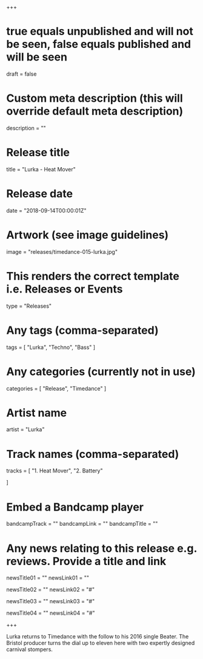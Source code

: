 +++

# true equals unpublished and will not be seen, false equals published and will be seen
draft = false

# Custom meta description (this will override default meta description)
description = ""

# Release title
title = "Lurka - Heat Mover"

# Release date
date = "2018-09-14T00:00:01Z"

# Artwork (see image guidelines)
image = "releases/timedance-015-lurka.jpg"

# This renders the correct template i.e. Releases or Events
type = "Releases"

# Any tags (comma-separated)
tags = [ 
	"Lurka", 
	"Techno",
	"Bass"
]

# Any categories (currently not in use)
categories = [ 
	"Release", 
	"Timedance" 
]

# Artist name
artist = "Lurka"

# Track names (comma-separated)
tracks = [
	"1. Heat Mover",
	"2. Battery"
	
]

# Embed a Bandcamp player
bandcampTrack = ""
bandcampLink = ""
bandcampTitle = ""

# Any news relating to this release e.g. reviews. Provide a title and link
newsTitle01 = ""
newsLink01 = ""

newsTitle02 = ""
newsLink02 = "#"

newsTitle03 = ""
newsLink03 = "#"

newsTitle04 = ""
newsLink04 = "#"

+++

<!-- Provide a summary/statement below -->
Lurka returns to Timedance with the follow to his 2016 single Beater. The Bristol producer turns the dial up to eleven here with two expertly designed carnival stompers. 
